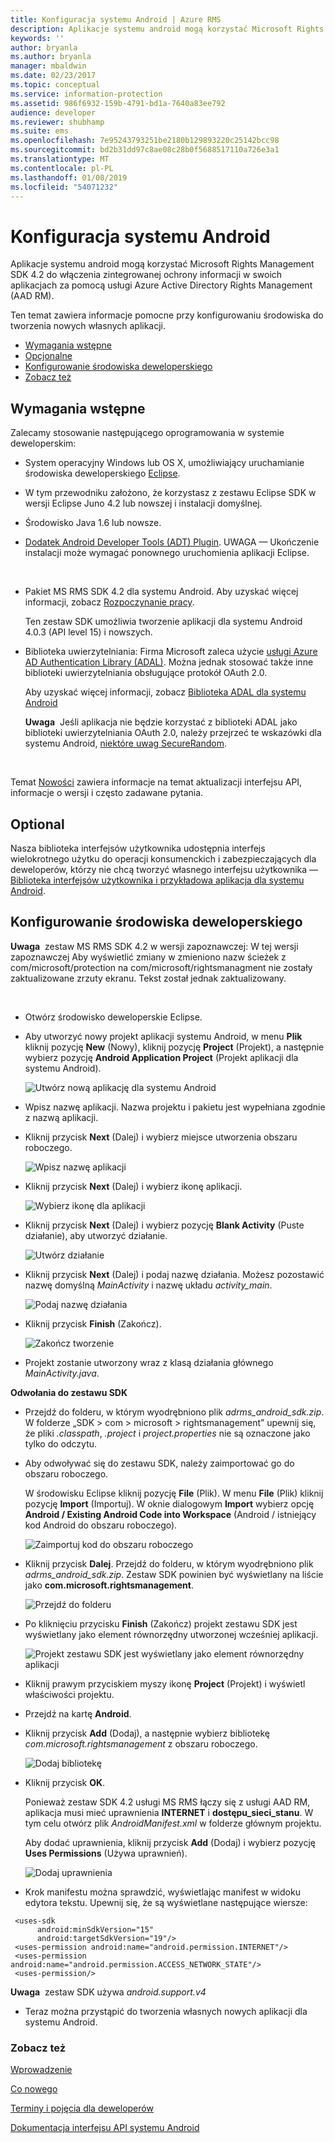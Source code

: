 ```yaml
---
title: Konfiguracja systemu Android | Azure RMS
description: Aplikacje systemu android mogą korzystać Microsoft Rights Management SDK 4.2 do włączenia zintegrowanej ochrony informacji w swoich aplikacjach.
keywords: ''
author: bryanla
ms.author: bryanla
manager: mbaldwin
ms.date: 02/23/2017
ms.topic: conceptual
ms.service: information-protection
ms.assetid: 986f6932-159b-4791-bd1a-7640a83ee792
audience: developer
ms.reviewer: shubhamp
ms.suite: ems
ms.openlocfilehash: 7e95243793251be2180b129893220c25142bcc98
ms.sourcegitcommit: bd2b31dd97c8ae08c28b0f5688517110a726e3a1
ms.translationtype: MT
ms.contentlocale: pl-PL
ms.lasthandoff: 01/08/2019
ms.locfileid: "54071232"
---
```

# <a name="android-setup"></a>Konfiguracja systemu Android

Aplikacje systemu android mogą korzystać Microsoft Rights Management SDK 4.2 do włączenia zintegrowanej ochrony informacji w swoich aplikacjach za pomocą usługi Azure Active Directory Rights Management (AAD RM).

Ten temat zawiera informacje pomocne przy konfigurowaniu środowiska do tworzenia nowych własnych aplikacji.

-   [Wymagania wstępne](#prerequisites)
-   [Opcjonalne](#optional)
-   [Konfigurowanie środowiska deweloperskiego](#configuring-your-development-environment)
-   [Zobacz też](#see-also)

## <a name="prerequisites"></a>Wymagania wstępne

Zalecamy stosowanie następującego oprogramowania w systemie deweloperskim:

-   System operacyjny Windows lub OS X, umożliwiający uruchamianie środowiska deweloperskiego [Eclipse](https://www.oracle.com/technetwork/java/javase/downloads/jre7-downloads-1880261.html).
-   W tym przewodniku założono, że korzystasz z zestawu Eclipse SDK w wersji Eclipse Juno 4.2 lub nowszej i instalacji domyślnej.
-   Środowisko Java 1.6 lub nowsze.
-   [Dodatek Android Developer Tools (ADT) Plugin](https://developer.android.com/studio/install). UWAGA — Ukończenie instalacji może wymagać ponownego uruchomienia aplikacji Eclipse.

     

-   Pakiet MS RMS SDK 4.2 dla systemu Android. Aby uzyskać więcej informacji, zobacz [Rozpoczynanie pracy](get-started.md).

    Ten zestaw SDK umożliwia tworzenie aplikacji dla systemu Android 4.0.3 (API level 15) i nowszych.

-   Biblioteka uwierzytelniania: Firma Microsoft zaleca użycie [usługi Azure AD Authentication Library (ADAL)](https://msdn.microsoft.com/library/jj573266.aspx). Można jednak stosować także inne biblioteki uwierzytelniania obsługujące protokół OAuth 2.0.

    Aby uzyskać więcej informacji, zobacz [Biblioteka ADAL dla systemu Android](https://github.com/MSOpenTech/azure-activedirectory-library-for-android)

    **Uwaga**  Jeśli aplikacja nie będzie korzystać z biblioteki ADAL jako biblioteki uwierzytelniania OAuth 2.0, należy przejrzeć te wskazówki dla systemu Android, [niektóre uwag SecureRandom](https://android-developers.blogspot.com/2013/08/some-securerandom-thoughts.html).

     

Temat [Nowości](release-notes.md) zawiera informacje na temat aktualizacji interfejsu API, informacje o wersji i często zadawane pytania.

## <a name="optional"></a>Optional

Nasza biblioteka interfejsów użytkownika udostępnia interfejs wielokrotnego użytku do operacji konsumenckich i zabezpieczających dla deweloperów, którzy nie chcą tworzyć własnego interfejsu użytkownika — [Biblioteka interfejsów użytkownika i przykładowa aplikacja dla systemu Android](https://github.com/AzureAD/rms-sdk-ui-for-android).

## <a name="configuring-your-development-environment"></a>Konfigurowanie środowiska deweloperskiego

**Uwaga**  zestaw MS RMS SDK 4.2 w wersji zapoznawczej: W tej wersji zapoznawczej Aby wyświetlić zmiany w zmieniono nazw ścieżek z com/microsoft/protection na com/microsoft/rightsmanagment nie zostały zaktualizowane zrzuty ekranu. Tekst został jednak zaktualizowany.

 
-   Otwórz środowisko deweloperskie Eclipse.
-   Aby utworzyć nowy projekt aplikacji systemu Android, w menu **Plik** kliknij pozycję **New** (Nowy), kliknij pozycję **Project** (Projekt), a następnie wybierz pozycję **Android Application Project** (Projekt aplikacji dla systemu Android).

    ![Utwórz nową aplikację dla systemu Android](../media/Android-setup-01c.png)

-   Wpisz nazwę aplikacji. Nazwa projektu i pakietu jest wypełniana zgodnie z nazwą aplikacji.
-   Kliknij przycisk **Next** (Dalej) i wybierz miejsce utworzenia obszaru roboczego.

    ![Wpisz nazwę aplikacji](../media/Android-setup-02a.jpg)

-   Kliknij przycisk **Next** (Dalej) i wybierz ikonę aplikacji.

    ![Wybierz ikonę dla aplikacji](../media/Android-setup-03.png)

-   Kliknij przycisk **Next** (Dalej) i wybierz pozycję **Blank Activity** (Puste działanie), aby utworzyć działanie.

    ![Utwórz działanie](../media/Android-setup-04.png)

-   Kliknij przycisk **Next** (Dalej) i podaj nazwę działania. Możesz pozostawić nazwę domyślną *MainActivity* i nazwę układu *activity\_main*.

    ![Podaj nazwę działania](../media/Android-setup-05a.jpg)

-   Kliknij przycisk **Finish** (Zakończ).

    ![Zakończ tworzenie](../media/Android-setup-06.jpg)

-   Projekt zostanie utworzony wraz z klasą działania głównego *MainActivity.java*.

**Odwołania do zestawu SDK**

-   Przejdź do folderu, w którym wyodrębniono plik *adrms\_android\_sdk.zip*. W folderze „SDK > com > microsoft > rightsmanagement” upewnij się, że pliki *.classpath*, *.project* i *project.properties* nie są oznaczone jako tylko do odczytu.
-   Aby odwoływać się do zestawu SDK, należy zaimportować go do obszaru roboczego.

    W środowisku Eclipse kliknij pozycję **File** (Plik). W menu **File** (Plik) kliknij pozycję **Import** (Importuj). W oknie dialogowym **Import** wybierz opcję **Android / Existing Android Code into Workspace** (Android / istniejący kod Android do obszaru roboczego).

    ![Zaimportuj kod do obszaru roboczego](../media/Android-setup-07.png)

-   Kliknij przycisk **Dalej**. Przejdź do folderu, w którym wyodrębniono plik *adrms\_android\_sdk.zip*. Zestaw SDK powinien być wyświetlany na liście jako **com.microsoft.rightsmanagement**.

    ![Przejdź do folderu](../media/Android-setup-08c.jpg)

-   Po kliknięciu przycisku **Finish** (Zakończ) projekt zestawu SDK jest wyświetlany jako element równorzędny utworzonej wcześniej aplikacji.

    ![Projekt zestawu SDK jest wyświetlany jako element równorzędny aplikacji](../media/Android-setup-09.jpg)

-   Kliknij prawym przyciskiem myszy ikonę **Project** (Projekt) i wyświetl właściwości projektu.
-   Przejdź na kartę **Android**.
-   Kliknij przycisk **Add** (Dodaj), a następnie wybierz bibliotekę *com.microsoft.rightsmanagement* z obszaru roboczego.

    ![Dodaj bibliotekę](../media/Android-setup-10b.jpg)

-   Kliknij przycisk **OK**.

    Ponieważ zestaw SDK 4.2 usługi MS RMS łączy się z usługi AAD RM, aplikacja musi mieć uprawnienia **INTERNET** i **dostępu\_sieci\_stanu**. W tym celu otwórz plik *AndroidManifest.xml* w folderze głównym projektu.

    Aby dodać uprawnienia, kliknij przycisk **Add** (Dodaj) i wybierz pozycję **Uses Permissions** (Używa uprawnień).

    ![Dodaj uprawnienia](../media/Android-setup-11d.jpg)

-   Krok manifestu można sprawdzić, wyświetlając manifest w widoku edytora tekstu. Upewnij się, że są wyświetlane następujące wiersze:

   ```
    <uses-sdk
         android:minSdkVersion="15"
         android:targetSdkVersion="19"/>
    <uses-permission android:name="android.permission.INTERNET"/>
    <uses-permission android:name="android.permission.ACCESS_NETWORK_STATE"/>
    <uses-permission/>
   ```

**Uwaga**  zestaw SDK używa *android.support.v4*

-   Teraz można przystąpić do tworzenia własnych nowych aplikacji dla systemu Android.

### <a name="see-also"></a>Zobacz też

[Wprowadzenie](get-started.md)

[Co nowego](release-notes.md)

[Terminy i pojęcia dla deweloperów](core-concepts.md)

[Dokumentacja interfejsu API systemu Android](https://msdn.microsoft.com/library/dn758245.aspx)


